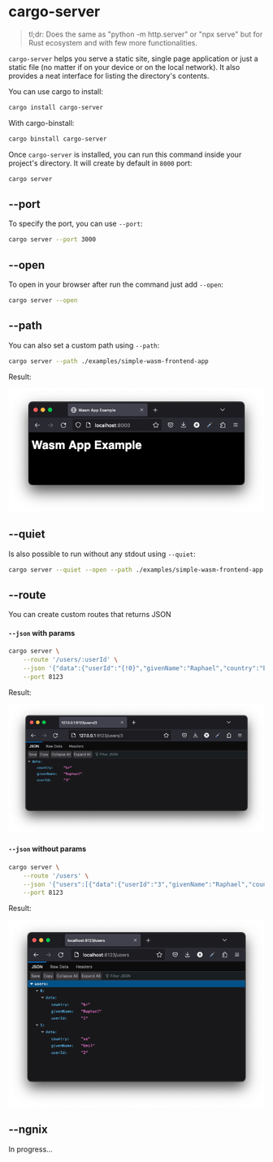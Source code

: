# cargo-server

> tl;dr: Does the same as "python -m http.server" or "npx serve" but for Rust ecosystem and with few more functionalities.

`cargo-server` helps you serve a static site, single page application or just a static file (no matter if on your device or on the local network). It also provides a neat interface for listing the directory's contents.

You can use cargo to install:

```bash
cargo install cargo-server
```

With cargo-binstall:

```bash
cargo binstall cargo-server
```

Once `cargo-server` is installed, you can run this command inside your project's directory. It will create by default in `8000` port:

```bash
cargo server
```

## --port

To specify the port, you can use `--port`:

```bash
cargo server --port 3000
```

## --open

To open in your browser after run the command just add `--open`:

```bash
cargo server --open
```

## --path

You can also set a custom path using `--path`:

```bash
cargo server --path ./examples/simple-wasm-frontend-app
```

Result:

![Demo](resources/demo.png)

## --quiet

Is also possible to run without any stdout using `--quiet`:

```bash
cargo server --quiet --open --path ./examples/simple-wasm-frontend-app
```

## --route

You can create custom routes that returns JSON

#### `--json` with params

```bash
cargo server \
	--route '/users/:userId' \
	--json '{"data":{"userId":"{!0}","givenName":"Raphael","country":"br"}}' \
	--port 8123
```

Result:

![Demo JSON](resources/demo-json-with-params.png)

#### `--json` without params

```bash
cargo server \
	--route '/users' \
	--json '{"users":[{"data":{"userId":"3","givenName":"Raphael","country":"br"}}]}' \
	--port 8123
```

Result:

![Demo JSON](resources/demo-json.png)


## --ngnix

In progress...

